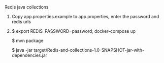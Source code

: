 Redis java collections
1. Copy app.properties.example to app.properties, enter the password and redis urls
2. $ export REDIS_PASSWORD=password; docker-compose up
   
   $ mvn package
   
   $ java -jar target/Redis-and-collections-1.0-SNAPSHOT-jar-with-dependencies.jar